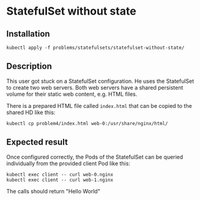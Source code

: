 # StatefulSet without state

## Installation
```
kubectl apply -f problems/statefulsets/statefulset-without-state/
```

## Description

This user got stuck on a StatefulSet configuration. He uses the StatefulSet to create two web servers. Both web servers have a shared persistent volume for their static web content, e.g. HTML files.

There is a prepared HTML file called `index.html` that can be copied to the shared HD like this:

```
kubectl cp problem4/index.html web-0:/usr/share/nginx/html/
```

## Expected result

Once configured correctly, the Pods of the StatefulSet can be queried individually from the provided client Pod like this:
```
kubectl exec client -- curl web-0.nginx
kubectl exec client -- curl web-1.nginx
```
The calls should return "Hello World" 